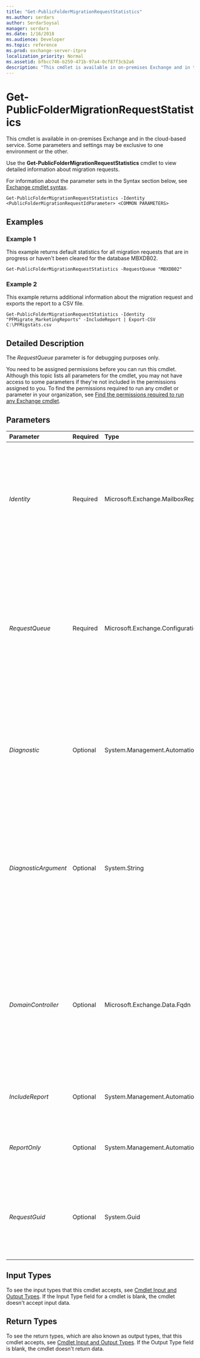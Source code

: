 ```yaml
---
title: "Get-PublicFolderMigrationRequestStatistics"
ms.author: serdars
author: SerdarSoysal
manager: serdars
ms.date: 1/16/2018
ms.audience: Developer
ms.topic: reference
ms.prod: exchange-server-itpro
localization_priority: Normal
ms.assetid: bfbcc746-b259-471b-97a4-0cf87f3cb2a6
description: "This cmdlet is available in on-premises Exchange and in the cloud-based service. Some parameters and settings may be exclusive to one environment or the other."
---
```


# Get-PublicFolderMigrationRequestStatistics

This cmdlet is available in on-premises Exchange and in the cloud-based service. Some parameters and settings may be exclusive to one environment or the other. 
  
Use the **Get-PublicFolderMigrationRequestStatistics** cmdlet to view detailed information about migration requests.
  
For information about the parameter sets in the Syntax section below, see [Exchange cmdlet syntax](https://technet.microsoft.com/library/bb123552.aspx). 
  
```
Get-PublicFolderMigrationRequestStatistics -Identity <PublicFolderMigrationRequestIdParameter> <COMMON PARAMETERS>

```

## Examples
<a name="Examples"> </a>

### Example 1

This example returns default statistics for all migration requests that are in progress or haven't been cleared for the database MBXDB02.
  
```
Get-PublicFolderMigrationRequestStatistics -RequestQueue "MBXDB02"
```

### Example 2

This example returns additional information about the migration request and exports the report to a CSV file.
  
```
Get-PublicFolderMigrationRequestStatistics -Identity "PFMigrate_MarketingReports" -IncludeReport | Export-CSV C:\PFMigstats.csv
```

## Detailed Description
<a name="DetailedDescription"> </a>

The _RequestQueue_ parameter is for debugging purposes only.
  
You need to be assigned permissions before you can run this cmdlet. Although this topic lists all parameters for the cmdlet, you may not have access to some parameters if they're not included in the permissions assigned to you. To find the permissions required to run any cmdlet or parameter in your organization, see [Find the permissions required to run any Exchange cmdlet](https://technet.microsoft.com/library/mt432940.aspx).
  
## Parameters
<a name="DetailedDescription"> </a>

|**Parameter**|**Required**|**Type**|**Description**|
|:-----|:-----|:-----|:-----|
| _Identity_ <br/> |Required  <br/> |Microsoft.Exchange.MailboxReplicationService.PublicFolderMigrationRequestIdParameter  <br/> | The _Identity_ parameter specifies the identity of the public folder migration request. You can use one of the following values: <br/>  GUID <br/>  Name <br/>  This parameter can't be used in conjunction with the _RequestQueue_ or _RequestGuid_ parameter. <br/> |
| _RequestQueue_ <br/> |Required  <br/> |Microsoft.Exchange.Configuration.Tasks.DatabaseIdParameter  <br/> | This parameter is available only in on-premises Exchange. <br/>  The _RequestQueue_ parameter identifies the request based on the mailbox database where the request is being run. You can use any value that uniquely identifies the database. For example: <br/>  Database GUID <br/>  Database name <br/>  You can't use this parameter with the _Identity_ parameter. <br/> |
| _Diagnostic_ <br/> |Optional  <br/> |System.Management.Automation.SwitchParameter  <br/> |The _Diagnostic_ switch specifies whether to return extremely detailed information in the results. Typically, you use this switch only at the request of Microsoft Customer Service and Support to troubleshoot problems. <br/> |
| _DiagnosticArgument_ <br/> |Optional  <br/> |System.String  <br/> |The _DiagnosticArgument_ parameter modifies the results that are returned by using the _Diagnostic_ switch. Typically, you use the _Diagnostic_ switch and the _DiagnosticArgument_ parameter only at the request of Microsoft Customer Service and Support to troubleshoot problems. <br/> |
| _DomainController_ <br/> |Optional  <br/> |Microsoft.Exchange.Data.Fqdn  <br/> |This parameter is available only in on-premises Exchange.  <br/> The _DomainController_ parameter specifies the domain controller that's used by this cmdlet to read data from or write data to Active Directory. You identify the domain controller by its fully qualified domain name (FQDN). For example, `dc01.contoso.com`.  <br/> |
| _IncludeReport_ <br/> |Optional  <br/> |System.Management.Automation.SwitchParameter  <br/> |The _IncludeReport_ switch specifies whether to return additional details, which can be used for troubleshooting. <br/> |
| _ReportOnly_ <br/> |Optional  <br/> |System.Management.Automation.SwitchParameter  <br/> |The _ReportOnly_ switch returns the results as an array of report entries. You don't need to specify a value with this switch. <br/> |
| _RequestGuid_ <br/> |Optional  <br/> |System.Guid  <br/> |This parameter is available only in on-premises Exchange.  <br/> The _RequestGuid_ parameter specifies the GUID of a migration request. <br/> This parameter can't be used in conjunction with the _Identity_ parameter. <br/> |
   
## Input Types
<a name="InputTypes"> </a>

To see the input types that this cmdlet accepts, see [Cmdlet Input and Output Types](http://go.microsoft.com/fwlink/p/?linkId=616387). If the Input Type field for a cmdlet is blank, the cmdlet doesn't accept input data. 
  
## Return Types
<a name="ReturnTypes"> </a>

To see the return types, which are also known as output types, that this cmdlet accepts, see [Cmdlet Input and Output Types](http://go.microsoft.com/fwlink/p/?linkId=616387). If the Output Type field is blank, the cmdlet doesn't return data. 
  


